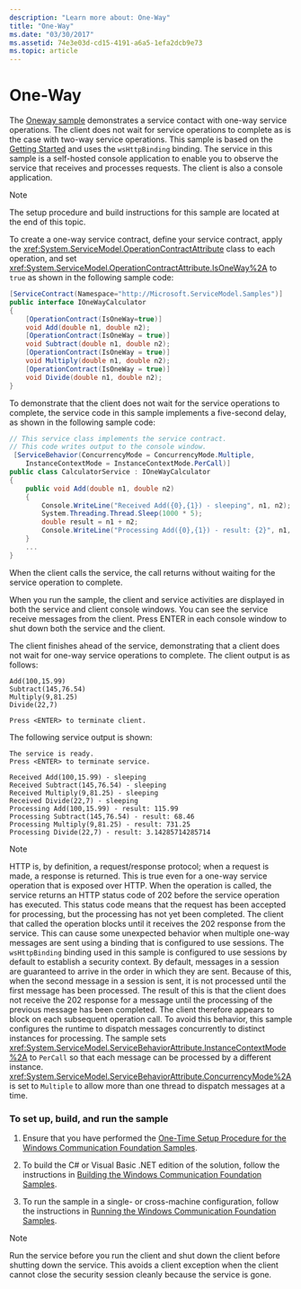 ```yaml
---
description: "Learn more about: One-Way"
title: "One-Way"
ms.date: "03/30/2017"
ms.assetid: 74e3e03d-cd15-4191-a6a5-1efa2dcb9e73
ms.topic: article
---
```

# One-Way

The [Oneway sample](https://github.com/dotnet/samples/tree/main/framework/wcf/Basic/Contract/Service/Oneway/CS) demonstrates a service contact with one-way service operations. The client does not wait for service operations to complete as is the case with two-way service operations. This sample is based on the [Getting Started](getting-started-sample.md) and uses the `wsHttpBinding` binding. The service in this sample is a self-hosted console application to enable you to observe the service that receives and processes requests. The client is also a console application.

> [!NOTE]
> The setup procedure and build instructions for this sample are located at the end of this topic.

To create a one-way service contract, define your service contract, apply the <xref:System.ServiceModel.OperationContractAttribute> class to each operation, and set <xref:System.ServiceModel.OperationContractAttribute.IsOneWay%2A> to `true` as shown in the following sample code:

```csharp
[ServiceContract(Namespace="http://Microsoft.ServiceModel.Samples")]
public interface IOneWayCalculator
{
    [OperationContract(IsOneWay=true)]
    void Add(double n1, double n2);
    [OperationContract(IsOneWay = true)]
    void Subtract(double n1, double n2);
    [OperationContract(IsOneWay = true)]
    void Multiply(double n1, double n2);
    [OperationContract(IsOneWay = true)]
    void Divide(double n1, double n2);
}
```

To demonstrate that the client does not wait for the service operations to complete, the service code in this sample implements a five-second delay, as shown in the following sample code:

```csharp
// This service class implements the service contract.
// This code writes output to the console window.
 [ServiceBehavior(ConcurrencyMode = ConcurrencyMode.Multiple,
    InstanceContextMode = InstanceContextMode.PerCall)]
public class CalculatorService : IOneWayCalculator
{
    public void Add(double n1, double n2)
    {
        Console.WriteLine("Received Add({0},{1}) - sleeping", n1, n2);
        System.Threading.Thread.Sleep(1000 * 5);
        double result = n1 + n2;
        Console.WriteLine("Processing Add({0},{1}) - result: {2}", n1, n2, result);
    }
    ...
}
```

When the client calls the service, the call returns without waiting for the service operation to complete.

When you run the sample, the client and service activities are displayed in both the service and client console windows. You can see the service receive messages from the client. Press ENTER in each console window to shut down both the service and the client.

The client finishes ahead of the service, demonstrating that a client does not wait for one-way service operations to complete. The client output is as follows:

```console
Add(100,15.99)
Subtract(145,76.54)
Multiply(9,81.25)
Divide(22,7)

Press <ENTER> to terminate client.
```

The following service output is shown:

```console
The service is ready.
Press <ENTER> to terminate service.

Received Add(100,15.99) - sleeping
Received Subtract(145,76.54) - sleeping
Received Multiply(9,81.25) - sleeping
Received Divide(22,7) - sleeping
Processing Add(100,15.99) - result: 115.99
Processing Subtract(145,76.54) - result: 68.46
Processing Multiply(9,81.25) - result: 731.25
Processing Divide(22,7) - result: 3.14285714285714
```

> [!NOTE]
> HTTP is, by definition, a request/response protocol; when a request is made, a response is returned. This is true even for a one-way service operation that is exposed over HTTP. When the operation is called, the service returns an HTTP status code of 202 before the service operation has executed. This status code means that the request has been accepted for processing, but the processing has not yet been completed. The client that called the operation blocks until it receives the 202 response from the service. This can cause some unexpected behavior when multiple one-way messages are sent using a binding that is configured to use sessions. The `wsHttpBinding` binding used in this sample is configured to use sessions by default to establish a security context. By default, messages in a session are guaranteed to arrive in the order in which they are sent. Because of this, when the second message in a session is sent, it is not processed until the first message has been processed. The result of this is that the client does not receive the 202 response for a message until the processing of the previous message has been completed. The client therefore appears to block on each subsequent operation call. To avoid this behavior, this sample configures the runtime to dispatch messages concurrently to distinct instances for processing. The sample sets <xref:System.ServiceModel.ServiceBehaviorAttribute.InstanceContextMode%2A> to `PerCall` so that each message can be processed by a different instance. <xref:System.ServiceModel.ServiceBehaviorAttribute.ConcurrencyMode%2A> is set to `Multiple` to allow more than one thread to dispatch messages at a time.

### To set up, build, and run the sample

1. Ensure that you have performed the [One-Time Setup Procedure for the Windows Communication Foundation Samples](one-time-setup-procedure-for-the-wcf-samples.md).

2. To build the C# or Visual Basic .NET edition of the solution, follow the instructions in [Building the Windows Communication Foundation Samples](building-the-samples.md).

3. To run the sample in a single- or cross-machine configuration, follow the instructions in [Running the Windows Communication Foundation Samples](running-the-samples.md).

> [!NOTE]
> Run the service before you run the client and shut down the client before shutting down the service. This avoids a client exception when the client cannot close the security session cleanly because the service is gone.

